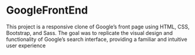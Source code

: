 # GoogleFrontEnd
This project is a responsive clone of Google’s front page using HTML, CSS, Bootstrap, and Sass. The goal was to replicate the visual design and functionality of Google’s search interface, providing a familiar and intuitive user experience